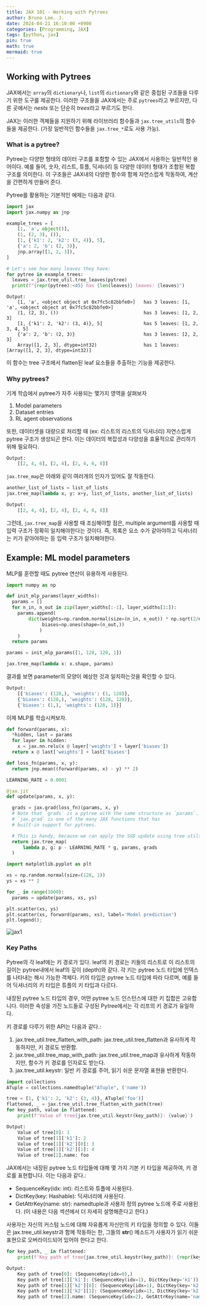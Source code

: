 ```yaml
---
title: JAX 101 - Working with Pytrees
author: Bruno Lee. J.
date: 2024-04-21 16:10:00 +0900
categories: [Programming, JAX]
tags: [python, jax]
pin: true
math: true
mermaid: true
---
```


## Working with Pytrees
JAX에서는 `array`의 `dictionary`나, `list`의 `dictionary`와 같은 중첩된 구조들을 다루기 위한 도구를 제공한다. 이러한 구조들을 JAX에서는 주로 `pytrees`라고 부르지만, 다른 곳에서는 *nests* 또는 단순히 *trees*라고 부르기도 한다.

JAX는 이러한 객체들을 지원하기 위해 라이브러리 함수들과 `jax.tree_utils`의 함수들을 제공한다. (가장 일반적인 함수들을 `jax.tree_*`로도 사용 가능).

### What is a pytree?
Pytree는 다양한 형태의 데이터 구조를 포함할 수 있는 JAX에서 사용하는 일반적인 용어이다. 예를 들어, 숫자, 리스트, 튜플, 딕셔너리 등 다양한 데이터 형태가 조합된 복합 구조를 의미한다. 이 구조들은 JAX내의 다양한 함수와 함께 자연스럽게 작동하여, 계산을 간편하게 만들어 준다.

Pytree를 활용하는 기본적인 예제는 다음과 같다.

```python
import jax
import jax.numpy as jnp

example_trees = [
    [1, 'a', object()],
    (1, (2, 3), ()),
    [1, {'k1': 2, 'k2': (3, 4)}, 5],
    {'a': 2, 'b': (2, 3)},
    jnp.array([1, 2, 3]),
]

# Let's see how many leaves they have:
for pytree in example_trees:
  leaves = jax.tree_util.tree_leaves(pytree)
  print(f"{repr(pytree):<45} has {len(leaves)} leaves: {leaves}")
```

```
Output:
    [1, 'a', <object object at 0x7fc5c82bbfe0>]   has 3 leaves: [1, 'a', <object object at 0x7fc5c82bbfe0>]
    (1, (2, 3), ())                               has 3 leaves: [1, 2, 3]
    [1, {'k1': 2, 'k2': (3, 4)}, 5]               has 5 leaves: [1, 2, 3, 4, 5]
    {'a': 2, 'b': (2, 3)}                         has 3 leaves: [2, 2, 3]
    Array([1, 2, 3], dtype=int32)                 has 1 leaves: [Array([1, 2, 3], dtype=int32)]
```

이 함수는 tree 구조에서 flatten된 leaf 요소들을 추출하는 기능을 제공한다.


### Why pytrees?
기계 학습에서 pytree가 자주 사용되는 몇가지 영역을 살펴보자

1. Model parameters
2. Dataset entries
3. RL agent observations

또한, 데이터셋을 대량으로 처리할 때 (ex: 리스트의 리스트의 딕셔너리) 자연스럽게 pytree 구조가 생성되곤 한다. 이는 데이터의 복잡성과 다양성을 효율적으로 관리하기 위해 필요하다.

```python
Output:
    [[2, 4, 6], [2, 4], [2, 4, 6, 8]]
```

`jax.tree_map`은 아래와 같이 여러개의 인자가 있어도 잘 작동한다.

```python
another_list_of_lists = list_of_lists
jax.tree_map(lambda x, y: x+y, list_of_lists, another_list_of_lists)
```

```python
Output:
    [[2, 4, 6], [2, 4], [2, 4, 6, 8]]
```

그런데, `jax.tree_map`을 사용할 때 조심해야할 점은, multiple argument를 사용할 때 입력 구조가 정확히 일치해야한다는 것이다. 즉, 목록은 요소 수가 같아야하고 딕셔너리는 키가 같아야하는 등 입력 구조가 일치해야한다.

## Example: ML model parameters
MLP를 훈련할 때도 pytree 연산이 유용하게 사용된다.

```python
import numpy as np

def init_mlp_params(layer_widths):
  params = []
  for n_in, n_out in zip(layer_widths[:-1], layer_widths[1:]):
    params.append(
        dict(weights=np.random.normal(size=(n_in, n_out)) * np.sqrt(2/n_in),
             biases=np.ones(shape=(n_out,))
            )
    )
  return params

params = init_mlp_params([1, 128, 128, 1])

jax.tree_map(lambda x: x.shape, params)
```

결과를 보면 parameter의 모양이 예상한 것과 일치하는것을 확인할 수 있다.

```python
Output:
    [{'biases': (128,), 'weights': (1, 128)},
    {'biases': (128,), 'weights': (128, 128)},
    {'biases': (1,), 'weights': (128, 1)}]
```

이제 MLP를 학습시켜보자.

```python
def forward(params, x):
  *hidden, last = params
  for layer in hidden:
    x = jax.nn.relu(x @ layer['weights'] + layer['biases'])
  return x @ last['weights'] + last['biases']

def loss_fn(params, x, y):
  return jnp.mean((forward(params, x) - y) ** 2)

LEARNING_RATE = 0.0001

@jax.jit
def update(params, x, y):

  grads = jax.grad(loss_fn)(params, x, y)
  # Note that `grads` is a pytree with the same structure as `params`.
  # `jax.grad` is one of the many JAX functions that has
  # built-in support for pytrees.

  # This is handy, because we can apply the SGD update using tree utils:
  return jax.tree_map(
      lambda p, g: p - LEARNING_RATE * g, params, grads
  )

import matplotlib.pyplot as plt

xs = np.random.normal(size=(128, 1))
ys = xs ** 2

for _ in range(1000):
  params = update(params, xs, ys)

plt.scatter(xs, ys)
plt.scatter(xs, forward(params, xs), label='Model prediction')
plt.legend();
```

![jax1](https://github.com/brunoleej/brunoleej.github.io/blob/master/assets/img/jax/jax1.png?raw=true)


### Key Paths
Pytree의 각 leaf에는 키 경로가 있다. leaf의 키 경로는 키들의 리스트로 이 리스트의 길이는 pytree내에서 leaf의 깊이 (depth)와 같다. 각 키는 pytree 노드 타입에 인덱스를 나타내는 해시 가능한 객체다. 키의 타입은 pytree 노드 타입에 따라 다르며, 예를 들어 딕셔너리의 키 타입은 튜플의 키 타입과 다르다.

내장된 pytree 노드 타입의 경우, 어떤 pytree 노드 인스턴스에 대한 키 집합은 고유합니다. 이러한 속성을 가진 노드들로 구성된 Pytree에서는 각 리프의 키 경로가 유일하다.

키 경로를 다루기 위한 API는 다음과 같다.:

1. jax.tree_util.tree_flatten_with_path: jax.tree_util.tree_flatten과 유사하게 작동하지만, 키 경로도 반환함.
2. jax.tree_util.tree_map_with_path: jax.tree_util.tree_map과 유사하게 작동하지만, 함수가 키 경로를 인자로도 받는다.
3. jax.tree_util.keystr: 일반 키 경로를 주어, 읽기 쉬운 문자열 표현을 반환한다.

```python
import collections
ATuple = collections.namedtuple("ATuple", ('name'))

tree = [1, {'k1': 2, 'k2': (3, 4)}, ATuple('foo')]
flattened, _ = jax.tree_util.tree_flatten_with_path(tree)
for key_path, value in flattened:
    print(f'Value of tree{jax.tree_util.keystr(key_path)}: {value}')
```

```python
Output:
    Value of tree[0]: 1
    Value of tree[1]['k1']: 2
    Value of tree[1]['k2'][0]: 3
    Value of tree[1]['k2'][1]: 4
    Value of tree[2].name: foo
```

JAX에서는 내장된 pytree 노드 타입들에 대해 몇 가지 기본 키 타입을 제공하여, 키 경로를 표현합니다. 이는 다음과 같다.:

- SequenceKey(idx: int): 리스트와 튜플에 사용된다.
- DictKey(key: Hashable): 딕셔너리에 사용된다.
- GetAttrKey(name: str): namedtuple과 사용자 정의 pytree 노드에 주로 사용된다. (이 내용은 다음 섹션에서 더 자세히 설명해준다고 한다.)

사용자는 자신의 커스텀 노드에 대해 자유롭게 자신만의 키 타입을 정의할 수 있다. 이들은 jax.tree_util.keystr과 함께 작동하는 한, 그들의 __str__() 메소드가 사용자가 읽기 쉬운 표현으로 오버라이드되어 있어야 한다고 한다.

```python
for key_path, _ in flattened:
    print(f'Key path of tree{jax.tree_util.keystr(key_path)}: {repr(key_path)}')
```

```python
Output:
    Key path of tree[0]: (SequenceKey(idx=0),)
    Key path of tree[1]['k1']: (SequenceKey(idx=1), DictKey(key='k1'))
    Key path of tree[1]['k2'][0]: (SequenceKey(idx=1), DictKey(key='k2'),SequenceKey(idx=0))
    Key path of tree[1]['k2'][1]: (SequenceKey(idx=1), DictKey(key='k2'), SequenceKey(idx=1))
    Key path of tree[2].name: (SequenceKey(idx=2), GetAttrKey(name='name'))
```
